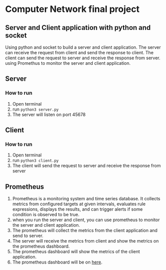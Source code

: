 # Computer Network final project
## Server and Client application with python and socket
Using python and socket to build a server and client application. The server can receive the request from client and send the response to client. The client can send the request to server and receive the response from server.
using Promethus to monitor the server and client application.

## Server
### How to run
1. Open terminal
2. run `python3 server.py`
3. The server will listen on port 45678

## Client
### How to run
1. Open terminal
2. run `python3 client.py`
3. The client will send the request to server and receive the response from server

## Prometheus
1. Prometheus is a monitoring system and time series database. It collects metrics from configured targets at given intervals, evaluates rule expressions, displays the results, and can trigger alerts if some condition is observed to be true.
2. when you run the server and client, you can use prometheus to monitor the server and client application.
3. The prometheus will collect the metrics from the client application and send to server.
4. The server will receive the metrics from client and show the metrics on the prometheus dashboard.
5. The prometheus dashboard will show the metrics of the client application.
6. The prometheus dashboard will be on [here](http://localhost:1234/).
